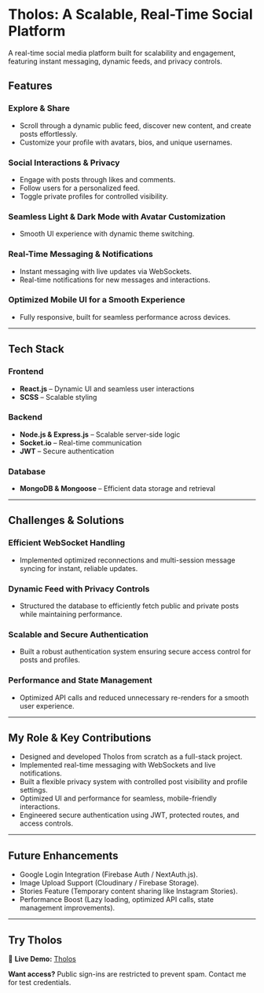 # Tholos: A Scalable, Real-Time Social Platform

A real-time social media platform built for scalability and engagement, featuring instant messaging, dynamic feeds, and privacy controls.

## Features

### Explore & Share

- Scroll through a dynamic public feed, discover new content, and create posts effortlessly.
- Customize your profile with avatars, bios, and unique usernames.

### Social Interactions & Privacy

- Engage with posts through likes and comments.
- Follow users for a personalized feed.
- Toggle private profiles for controlled visibility.

### Seamless Light & Dark Mode with Avatar Customization

- Smooth UI experience with dynamic theme switching.

### Real-Time Messaging & Notifications

- Instant messaging with live updates via WebSockets.
- Real-time notifications for new messages and interactions.

### Optimized Mobile UI for a Smooth Experience

- Fully responsive, built for seamless performance across devices.

---

## Tech Stack

### Frontend

- **React.js** – Dynamic UI and seamless user interactions
- **SCSS** – Scalable styling

### Backend

- **Node.js & Express.js** – Scalable server-side logic
- **Socket.io** – Real-time communication
- **JWT** – Secure authentication

### Database

- **MongoDB & Mongoose** – Efficient data storage and retrieval

---

## Challenges & Solutions

### Efficient WebSocket Handling

- Implemented optimized reconnections and multi-session message syncing for instant, reliable updates.

### Dynamic Feed with Privacy Controls

- Structured the database to efficiently fetch public and private posts while maintaining performance.

### Scalable and Secure Authentication

- Built a robust authentication system ensuring secure access control for posts and profiles.

### Performance and State Management

- Optimized API calls and reduced unnecessary re-renders for a smooth user experience.

---

## My Role & Key Contributions

- Designed and developed Tholos from scratch as a full-stack project.
- Implemented real-time messaging with WebSockets and live notifications.
- Built a flexible privacy system with controlled post visibility and profile settings.
- Optimized UI and performance for seamless, mobile-friendly interactions.
- Engineered secure authentication using JWT, protected routes, and access controls.

---

## Future Enhancements

- Google Login Integration (Firebase Auth / NextAuth.js).
- Image Upload Support (Cloudinary / Firebase Storage).
- Stories Feature (Temporary content sharing like Instagram Stories).
- Performance Boost (Lazy loading, optimized API calls, state management improvements).

---

## Try Tholos

🔗 **Live Demo:** [Tholos](https://tholos-ashen.vercel.app/)

**Want access?** Public sign-ins are restricted to prevent spam. Contact me for test credentials.
